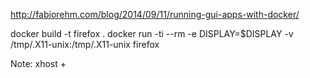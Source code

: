 http://fabiorehm.com/blog/2014/09/11/running-gui-apps-with-docker/


docker build -t firefox .
docker run -ti --rm -e DISPLAY=$DISPLAY -v /tmp/.X11-unix:/tmp/.X11-unix firefox


Note: xhost +